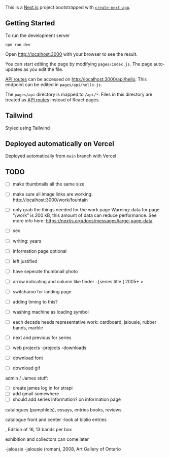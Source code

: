 This is a [Next.js](https://nextjs.org/) project bootstrapped with [`create-next-app`](https://github.com/vercel/next.js/tree/canary/packages/create-next-app).

## Getting Started

To run the development server 
```
npm run dev
```

Open [http://localhost:3000](http://localhost:3000) with your browser to see the result.

You can start editing the page by modifying `pages/index.js`. The page auto-updates as you edit the file.

[API routes](https://nextjs.org/docs/api-routes/introduction) can be accessed on [http://localhost:3000/api/hello](http://localhost:3000/api/hello). This endpoint can be edited in `pages/api/hello.js`.

The `pages/api` directory is mapped to `/api/*`. Files in this directory are treated as [API routes](https://nextjs.org/docs/api-routes/introduction) instead of React pages.

## Tailwind

Styled using Tailwind 
## Deployed automatically on Vercel

Deployed automatically from `main` branch with Vercel

## TODO
- [ ] make thumbnails all the same size
- [ ] make sure all image links are working: http://localhost:3000/work/fountain
- [ ] only grab the things needed for the work page Warning: data for page "/work" is 200 kB, this amount of data can reduce performance.
See more info here: https://nextjs.org/docs/messages/large-page-data
- [ ] seo
- [ ] writing: years
- [ ] information page optional 
- [ ] left justified
- [ ] have seperate thumbnail photo
- [ ] arrow indicating and column like finder : [series title ] 2005+ > 
- [ ] switcharoo for landing page
- [ ] adding timing to this?
- [ ] washing machine as loading symbol
- [ ] each decade needs representative work: cardboard, jalousie, rubber bands, marble 
- [ ] next and previous for series

- [ ] web projects
  -projects
  -downloads
- [ ] download font
- [ ] download gif


admin / James stuff: 
- [ ] create james log in for strapi
- [ ] add gmail somewhere 
- [ ] should add series information? on information page

catalogues (pamphlets), 
essays,
entries books,
reviews

catalogue front and center
-look at biblio entries

, Edition of 16, 13 bands per box

exhibition and collectors can come later

-jalousie
  -jalousie (roman), 2008, Art Gallery of Ontario
